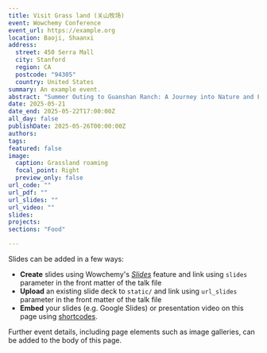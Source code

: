 ```yaml
---
title: Visit Grass land (关山牧场)
event: Wowchemy Conference
event_url: https://example.org
location: Baoji, Shaanxi
address:
  street: 450 Serra Mall
  city: Stanford
  region: CA
  postcode: "94305"
  country: United States
summary: An example event.
abstract: "Summer Outing to Guanshan Ranch: A Journey into Nature and FellowshipIn the heart of Shaanxi Province lies Guanshan Ranch, a vast and serene grassland in Baoji that offers an escape from the bustle of city life. This summer, our research group at the Soft Matter Physics Laboratory (SMPL) organized a memorable retreat to this beautiful location. The goal was simple yet meaningful: to embrace nature, refresh our minds, and strengthen the bonds between students and faculty beyond the walls of the laboratory.The journey began on a clear summer morning. As we ascended the winding roads into the mountains, the air grew cooler, and the distant stretches of green pasture came into view. Guanshan’s natural beauty was immediately striking—rolling hills, open skies, and a sense of tranquility rarely found elsewhere. Upon arrival, we were greeted by the fresh scent of grass and a welcome breeze, a pleasant contrast to the city’s summer heat.One of the highlights of the trip was hiking together through the surrounding hills. The trail, though challenging in parts, offered breathtaking views of the expansive grasslands and distant mountain peaks. Climbing as a group fostered a sense of teamwork and mutual encouragement. Along the way, we laughed, shared stories, and took in the peaceful surroundings. The experience was a physical and emotional recharge for everyone.During the afternoon, we gathered to play cards and enjoy casual games in the open field. It was a rare chance for everyone—from new graduate students to senior lab members—to interact in a relaxed setting. In these moments, we rediscovered each other beyond research roles: as teammates, friends, and fellow adventurers. The playful atmosphere lightened the mood and created lasting memories.As the sun dipped below the horizon, the sky transitioned into a canvas of stars. Under this glittering dome, we enjoyed a hearty dinner featuring grilled lamb, a local specialty that was both delicious and fitting for the grassland setting. Sitting together in a circle, we talked about everything—from science and philosophy to family and life dreams. These conversations, shared in the warmth of the fire and the coolness of the mountain night, deepened our mutual understanding and trust.The outing to Guanshan Ranch was more than just a break from routine. It reminded us of the importance of balance in academic life—of stepping outside, looking at the stars, and appreciating the people we work with every day. Such shared experiences help foster a supportive and united lab culture, one where collaboration and friendship go hand in hand with scientific exploration.We returned from the trip not only refreshed but also more connected as a team. The laughter, the hikes, the night sky, and the shared meals will remain part of our collective memory, encouraging us to move forward—together—as a research group, both in the lab and beyond."
date: 2025-05-21
date_end: 2025-05-22T17:00:00Z
all_day: false
publishDate: 2025-05-26T00:00:00Z
authors: 
tags: 
featured: false
image:
  caption: Grassland roaming
  focal_point: Right
  preview_only: false
url_code: ""
url_pdf: ""
url_slides: ""
url_video: ""
slides: 
projects: 
sections: "Food"

---
```


Slides can be added in a few ways:

- **Create** slides using Wowchemy's [_Slides_](https://docs.hugoblox.com/managing-content/#create-slides) feature and link using `slides` parameter in the front matter of the talk file
- **Upload** an existing slide deck to `static/` and link using `url_slides` parameter in the front matter of the talk file
- **Embed** your slides (e.g. Google Slides) or presentation video on this page using [shortcodes](https://docs.hugoblox.com/writing-markdown-latex/).

Further event details, including page elements such as image galleries, can be added to the body of this page.
